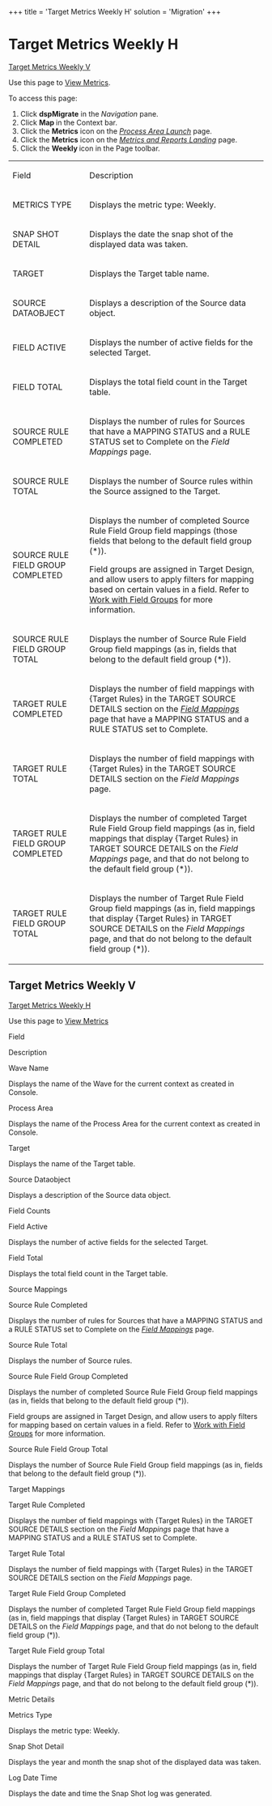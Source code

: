 +++
title = 'Target Metrics Weekly H'
solution = 'Migration'
+++

# Target Metrics Weekly H

[Target Metrics Weekly V](#Target_Metrics_Weekly_V)

<div class="use">

Use this page to [View Metrics](../Use_Cases/View_Metrics_Map.htm).

</div>

To access this page:

1.  Click <span style="font-weight: bold;">dspMigrate</span> in the
    <span style="font-style: italic;">Navigation</span> pane.
2.  Click <span style="font-weight: bold;">Map </span>in the Context
    bar.
3.  Click the <span style="font-weight: bold;">Metrics</span> icon on
    the *[Process Area Launch](Process_Area_Launch_map.htm)* page.
4.  Click the <span style="font-weight: bold;">Metrics</span> icon on
    the <span style="font-style: italic;">[Metrics and Reports
    Landing](Metrics_and_Reports_Landing.htm)</span> page.
5.  Click the <span style="font-weight: bold;">Weekly </span>icon in the
    Page toolbar.

<table>
<tbody>
<tr class="odd">
<td><p>Field</p></td>
<td><p>Description</p></td>
</tr>
<tr class="even">
<td><p>METRICS TYPE</p></td>
<td><p>Displays the metric type: Weekly.</p></td>
</tr>
<tr class="odd">
<td><p>SNAP SHOT DETAIL</p></td>
<td><p>Displays the date the snap shot of the displayed data was taken.</p></td>
</tr>
<tr class="even">
<td><p>TARGET</p></td>
<td><p>Displays the Target table name.</p></td>
</tr>
<tr class="odd">
<td><p>SOURCE DATAOBJECT</p></td>
<td><p>Displays a description of the Source data object.</p></td>
</tr>
<tr class="even">
<td><p>FIELD ACTIVE</p></td>
<td><p>Displays the number of active fields for the selected Target.</p></td>
</tr>
<tr class="odd">
<td><p>FIELD TOTAL</p></td>
<td><p>Displays the total field count in the Target table.</p></td>
</tr>
<tr class="even">
<td><p>SOURCE RULE COMPLETED</p></td>
<td><p>Displays the number of rules for Sources that have a MAPPING STATUS and a RULE STATUS set to Complete on the <em>Field Mappings</em> page.</p></td>
</tr>
<tr class="odd">
<td><p>SOURCE RULE TOTAL</p></td>
<td><p>Displays the number of Source rules within the Source assigned to the Target.</p></td>
</tr>
<tr class="even">
<td><p>SOURCE RULE FIELD GROUP COMPLETED</p></td>
<td><p>Displays the number of completed Source Rule Field Group field mappings (those fields that belong to the default field group (*)).</p>
<p>Field groups are assigned in Target Design, and allow users to apply filters for mapping based on certain values in a field. Refer to <a href="../../Design/Use_Cases/Work_with_Field_Groups.htm">Work with Field Groups</a> for more information.</p></td>
</tr>
<tr class="odd">
<td><p>SOURCE RULE FIELD GROUP TOTAL</p></td>
<td><p>Displays the number of Source Rule Field Group field mappings (as in, fields that belong to the default field group (*)).</p></td>
</tr>
<tr class="even">
<td><p>TARGET RULE COMPLETED</p></td>
<td><p>Displays the number of field mappings with {Target Rules} in the TARGET SOURCE DETAILS section on the <em><a href="Field_Mappings_H.htm">Field Mappings</a></em> page that have a MAPPING STATUS and a RULE STATUS set to Complete.</p></td>
</tr>
<tr class="odd">
<td><p>TARGET RULE TOTAL</p></td>
<td><p>Displays the number of field mappings with {Target Rules} in the TARGET SOURCE DETAILS section on the <em>Field Mappings</em> page.</p></td>
</tr>
<tr class="even">
<td><p>TARGET RULE FIELD GROUP COMPLETED</p></td>
<td><p>Displays the number of completed Target Rule Field Group field mappings (as in, field mappings that display {Target Rules} in TARGET SOURCE DETAILS on the <em>Field Mappings</em> page, and that do not belong to the default field group (*)).</p></td>
</tr>
<tr class="odd">
<td><p>TARGET RULE FIELD GROUP TOTAL</p></td>
<td><p>Displays the number of Target Rule Field Group field mappings (as in, field mappings that display {Target Rules} in TARGET SOURCE DETAILS on the <em>Field Mappings</em> page, and that do not belong to the default field group (*)).</p></td>
</tr>
</tbody>
</table>

## <span id="Target_Metrics_Weekly_V"></span>Target Metrics Weekly V

[Target Metrics Weekly H](Targets_Metrics_Weekly_H.htm)

<div class="use">

Use this page to [View Metrics](../Use_Cases/View_Metrics_Map.htm)

</div>

Field

Description

Wave Name

Displays the name of the Wave for the current context as created in
Console.

Process Area

Displays the name of the Process Area for the current context as created
in Console.

Target

Displays the name of the Target table.

Source Dataobject

Displays a description of the Source data object.

Field Counts

Field Active

Displays the number of active fields for the selected Target.

Field Total

Displays the total field count in the Target table.

Source Mappings

Source Rule Completed

Displays the number of rules for Sources that have a MAPPING STATUS and
a RULE STATUS set to Complete on the *[Field
Mappings](Field_Mappings_H.htm)* page.

Source Rule Total

Displays the number of Source rules.

Source Rule Field Group Completed

Displays the number of completed Source Rule Field Group field mappings
(as in, fields that belong to the default field group (\*)).

Field groups are assigned in Target Design, and allow users to apply
filters for mapping based on certain values in a field. Refer to [Work
with Field Groups](../../Design/Use_Cases/Work_with_Field_Groups.htm)
for more information.

Source Rule Field Group Total

Displays the number of Source Rule Field Group field mappings (as in,
fields that belong to the default field group (\*)).

Target Mappings

Target Rule Completed

Displays the number of field mappings with {Target Rules} in the TARGET
SOURCE DETAILS section on the *Field Mappings* page that have a MAPPING
STATUS and a RULE STATUS set to Complete.

Target Rule Total

Displays the number of field mappings with {Target Rules} in the TARGET
SOURCE DETAILS section on the *Field Mappings* page.

Target Rule Field Group Completed

Displays the number of completed Target Rule Field Group field mappings
(as in, field mappings that display {Target Rules} in TARGET SOURCE
DETAILS on the *Field Mappings* page, and that do not belong to the
default field group (\*)).

Target Rule Field group Total

Displays the number of Target Rule Field Group field mappings (as in,
field mappings that display {Target Rules} in TARGET SOURCE DETAILS on
the *Field Mappings* page, and that do not belong to the default field
group (\*)).

Metric Details

Metrics Type

Displays the metric type: Weekly.

Snap Shot Detail

Displays the year and month the snap shot of the displayed data was
taken.

Log Date Time

Displays the date and time the Snap Shot log was generated.

